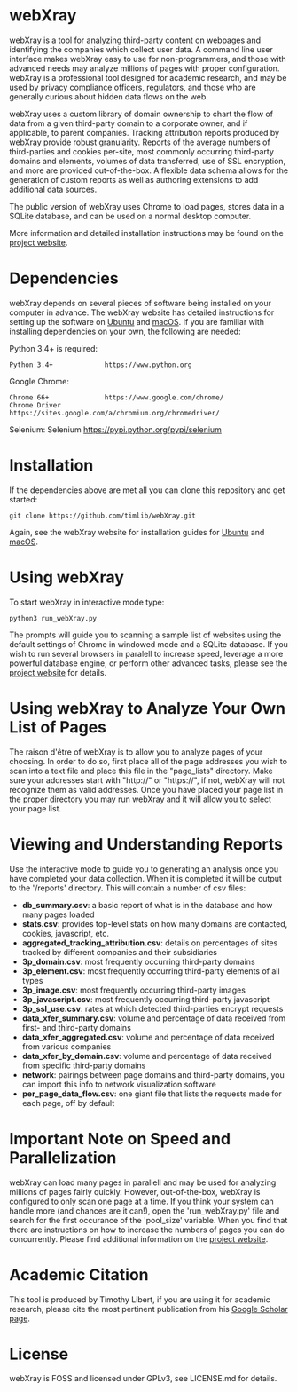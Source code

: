 # webXray

webXray is a tool for analyzing third-party content on webpages and identifying the companies which collect user data.  A command line user interface makes webXray easy to use for non-programmers, and those with advanced needs may analyze millions of pages with proper configuration.  webXray is a professional tool designed for academic research, and may be used by privacy compliance officers, regulators, and those who are generally curious about hidden data flows on the web.

webXray uses a custom library of domain ownership to chart the flow of data from a given third-party domain to a corporate owner, and if applicable, to parent companies.  Tracking attribution reports produced by webXray provide robust granularity.  Reports of the average numbers of third-parties and cookies per-site, most commonly occurring third-party domains and elements, volumes of data transferred, use of SSL encryption, and more are provided out-of-the-box.  A flexible data schema allows for the generation of custom reports as well as authoring extensions to add additional data sources.

The public version of webXray uses Chrome to load pages, stores data in a SQLite database, and can be used on a normal desktop computer.

More information and detailed installation instructions may be found on the [project website](http://webXray.org).

# Dependencies

webXray depends on several pieces of software being installed on your computer in advance.  The webXray website has detailed instructions for setting up the software on [Ubuntu](http://webXray.org/#ubuntu) and [macOS](http://webXray.org/#macos).  If you are familiar with installing dependencies on your own, the following are needed:

Python 3.4+ is required:

	Python 3.4+ 			https://www.python.org
	
Google Chrome:

	Chrome 66+				https://www.google.com/chrome/
	Chrome Driver			https://sites.google.com/a/chromium.org/chromedriver/
	
Selenium:
	Selenium				https://pypi.python.org/pypi/selenium

# Installation

If the dependencies above are met all you can clone this repository and get started:

	git clone https://github.com/timlib/webXray.git

Again, see the webXray website for installation guides for [Ubuntu](http://webXray.org/#ubuntu) and [macOS](http://webXray.org/#macos).

# Using webXray

To start webXray in interactive mode type:

	python3 run_webXray.py

The prompts will guide you to scanning a sample list of websites using the default settings of Chrome in windowed mode and a SQLite database.  If you wish to run several browsers in paralell to increase speed, leverage a more powerful database engine, or perform other advanced tasks, please see the [project website](http://webXray.org/#advanced_options) for details.

# Using webXray to Analyze Your Own List of Pages

The raison d'être of webXray is to allow you to analyze pages of your choosing.  In order to do so, first place all of the page addresses you wish to scan into a text file and place this file in the "page_lists" directory.  Make sure your addresses start with "http://" or "https://", if not, webXray will not recognize them as valid addresses.  Once you have placed your page list in the proper directory you may run webXray and it will allow you to select your page list.

# Viewing and Understanding Reports

Use the interactive mode to guide you to generating an analysis once you have completed your data collection.  When it is completed it will be output to the '/reports' directory.  This will contain a number of csv files:

* __db\_summary.csv__: a basic report of what is in the database and how many pages loaded
* __stats.csv__: provides top-level stats on how many domains are contacted, cookies, javascript, etc.
* __aggregated\_tracking\_attribution.csv__: details on percentages of sites tracked by different companies and their subsidiaries
* __3p\_domain.csv__: most frequently occurring third-party domains
* __3p\_element.csv__: most frequently occurring third-party elements of all types
* __3p\_image.csv__: most frequently occurring third-party images
* __3p\_javascript.csv__: most frequently occurring third-party javascript
* __3p\_ssl\_use.csv__: rates at which detected third-parties encrypt requests
* __data\_xfer\_summary.csv__: volume and percentage of data received from first- and third-party domains
* __data\_xfer\_aggregated.csv__: volume and percentage of data received from various companies
* __data\_xfer\_by\_domain.csv__: volume and percentage of data received from specific third-party domains
* __network__: pairings between page domains and third-party domains, you can import this info to network visualization software
* __per\_page\_data\_flow.csv__: one giant file that lists the requests made for each page, off by default

# Important Note on Speed and Parallelization

webXray can load many pages in parallell and may be used for analyzing millions of pages fairly quickly.  However, out-of-the-box, webXray is configured to only scan one page at a time.  If you think your system can handle more (and chances are it can!), open the 'run\_webXray.py' file and search for the first occurance of the 'pool\_size' variable.  When you find that there are instructions on how to increase the numbers of pages you can do concurrently.  Please find additional information on the [project website](http://webXray.org/#advanced_options).

# Academic Citation

This tool is produced by Timothy Libert, if you are using it for academic research, please cite the most pertinent publication from his [Google Scholar page](https://scholar.google.com/citations?user=pR9YdCcAAAAJ&hl=en&oi=ao).

# License

webXray is FOSS and licensed under GPLv3, see LICENSE.md for details.
